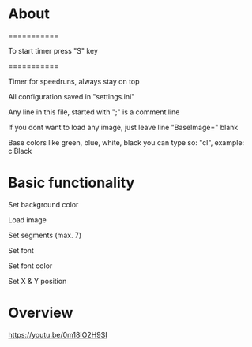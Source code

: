 # About

===========

To start timer press "S" key

===========

Timer for speedruns, always stay on top

All configuration saved in "settings.ini"

Any line in this file, started with ";" is a comment line

If you dont want to load any image, just leave line "BaseImage=" blank

Base colors like green, blue, white, black you can type so: "cl<COLORNAME>", example: clBlack
 
# Basic functionality
Set background color

Load image

Set segments (max. 7)

Set font

Set font color

Set X & Y position
# Overview
https://youtu.be/0m18IO2H9SI
